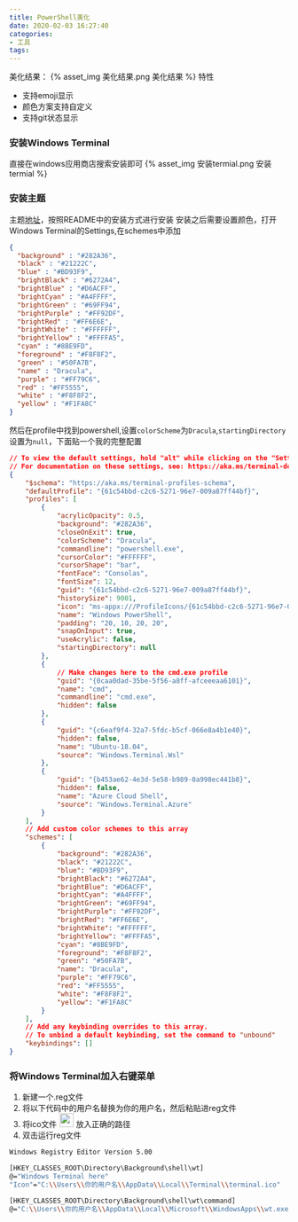 ```yaml
---
title: PowerShell美化
date: 2020-02-03 16:27:40
categories: 
- 工具
tags:
---
```


美化结果：
{% asset_img 美化结果.png 美化结果 %}
特性

- 支持emoji显示
- 颜色方案支持自定义
- 支持git状态显示

<!-- more -->

### 安装Windows Terminal

直接在windows应用商店搜索安装即可
{% asset_img 安装termial.png 安装termial %}

### 安装主题

主题[地址](https://github.com/dracula/powershell)，按照README中的安装方式进行安装
安装之后需要设置颜色，打开Windows Terminal的Settings,在schemes中添加

```json
{
  "background" : "#282A36",
  "black" : "#21222C",
  "blue" : "#BD93F9",
  "brightBlack" : "#6272A4",
  "brightBlue" : "#D6ACFF",
  "brightCyan" : "#A4FFFF",
  "brightGreen" : "#69FF94",
  "brightPurple" : "#FF92DF",
  "brightRed" : "#FF6E6E",
  "brightWhite" : "#FFFFFF",
  "brightYellow" : "#FFFFA5",
  "cyan" : "#8BE9FD",
  "foreground" : "#F8F8F2",
  "green" : "#50FA7B",
  "name" : "Dracula",
  "purple" : "#FF79C6",
  "red" : "#FF5555",
  "white" : "#F8F8F2",
  "yellow" : "#F1FA8C"
}
```

然后在profile中找到powershell,设置`colorScheme`为`Dracula`,`startingDirectory`设置为`null`，下面贴一个我的完整配置

```json
// To view the default settings, hold "alt" while clicking on the "Settings" button.
// For documentation on these settings, see: https://aka.ms/terminal-documentation
{
    "$schema": "https://aka.ms/terminal-profiles-schema",
    "defaultProfile": "{61c54bbd-c2c6-5271-96e7-009a87ff44bf}",
    "profiles": [
        {
            "acrylicOpacity": 0.5,
            "background": "#282A36",
            "closeOnExit": true,
            "colorScheme": "Dracula",
            "commandline": "powershell.exe",
            "cursorColor": "#FFFFFF",
            "cursorShape": "bar",
            "fontFace": "Consolas",
            "fontSize": 12,
            "guid": "{61c54bbd-c2c6-5271-96e7-009a87ff44bf}",
            "historySize": 9001,
            "icon": "ms-appx:///ProfileIcons/{61c54bbd-c2c6-5271-96e7-009a87ff44bf}.png",
            "name": "Windows PowerShell",
            "padding": "20, 10, 20, 20",
            "snapOnInput": true,
            "useAcrylic": false,
            "startingDirectory": null
        },
        {
            // Make changes here to the cmd.exe profile
            "guid": "{0caa0dad-35be-5f56-a8ff-afceeeaa6101}",
            "name": "cmd",
            "commandline": "cmd.exe",
            "hidden": false
        },
        {
            "guid": "{c6eaf9f4-32a7-5fdc-b5cf-066e8a4b1e40}",
            "hidden": false,
            "name": "Ubuntu-18.04",
            "source": "Windows.Terminal.Wsl"
        },
        {
            "guid": "{b453ae62-4e3d-5e58-b989-0a998ec441b8}",
            "hidden": false,
            "name": "Azure Cloud Shell",
            "source": "Windows.Terminal.Azure"
        }
    ],
    // Add custom color schemes to this array
    "schemes": [
        {
            "background": "#282A36",
            "black": "#21222C",
            "blue": "#BD93F9",
            "brightBlack": "#6272A4",
            "brightBlue": "#D6ACFF",
            "brightCyan": "#A4FFFF",
            "brightGreen": "#69FF94",
            "brightPurple": "#FF92DF",
            "brightRed": "#FF6E6E",
            "brightWhite": "#FFFFFF",
            "brightYellow": "#FFFFA5",
            "cyan": "#8BE9FD",
            "foreground": "#F8F8F2",
            "green": "#50FA7B",
            "name": "Dracula",
            "purple": "#FF79C6",
            "red": "#FF5555",
            "white": "#F8F8F2",
            "yellow": "#F1FA8C"
        }
    ],
    // Add any keybinding overrides to this array.
    // To unbind a default keybinding, set the command to "unbound"
    "keybindings": []
}
```

### 将Windows Terminal加入右键菜单

1. 新建一个.reg文件
2. 将以下代码中的用户名替换为你的用户名，然后粘贴进reg文件
3. 将ico文件<img src="terminal.ico" height="25" width="25" style="display: inline-block;margin: 0 5px -6px 5px;"/>放入正确的路径
4. 双击运行reg文件

```bash
Windows Registry Editor Version 5.00

[HKEY_CLASSES_ROOT\Directory\Background\shell\wt]
@="Windows Terminal here"
"Icon"="C:\\Users\\你的用户名\\AppData\\Local\\Terminal\\terminal.ico"

[HKEY_CLASSES_ROOT\Directory\Background\shell\wt\command]
@="C:\\Users\\你的用户名\\AppData\\Local\\Microsoft\\WindowsApps\\wt.exe"
```
